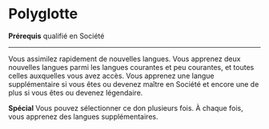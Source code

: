 # Polyglotte

<p><strong>Prérequis</strong> qualifié en Société</p>
<hr>
<p>Vous assimilez rapidement de nouvelles langues. Vous apprenez deux nouvelles langues parmi les langues courantes et peu courantes, et toutes celles auxquelles vous avez accès. Vous apprenez une langue supplémentaire si vous êtes ou devenez maître en Société et encore une de plus si vous êtes ou devenez légendaire.</p>
<p><strong>Spécial</strong> Vous pouvez sélectionner ce don plusieurs fois. À chaque fois, vous apprenez des langues supplémentaires.</p>